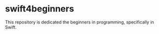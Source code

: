 # swift4beginners
This repository is dedicated the beginners in programming, specifically in Swift. 
